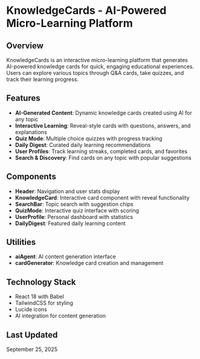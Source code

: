 # KnowledgeCards - AI-Powered Micro-Learning Platform

## Overview
KnowledgeCards is an interactive micro-learning platform that generates AI-powered knowledge cards for quick, engaging educational experiences. Users can explore various topics through Q&A cards, take quizzes, and track their learning progress.

## Features
- **AI-Generated Content**: Dynamic knowledge cards created using AI for any topic
- **Interactive Learning**: Reveal-style cards with questions, answers, and explanations
- **Quiz Mode**: Multiple choice quizzes with progress tracking
- **Daily Digest**: Curated daily learning recommendations
- **User Profiles**: Track learning streaks, completed cards, and favorites
- **Search & Discovery**: Find cards on any topic with popular suggestions

## Components
- **Header**: Navigation and user stats display
- **KnowledgeCard**: Interactive card component with reveal functionality
- **SearchBar**: Topic search with suggestion chips
- **QuizMode**: Interactive quiz interface with scoring
- **UserProfile**: Personal dashboard with statistics
- **DailyDigest**: Featured daily learning content

## Utilities
- **aiAgent**: AI content generation interface
- **cardGenerator**: Knowledge card creation and management

## Technology Stack
- React 18 with Babel
- TailwindCSS for styling
- Lucide icons
- AI integration for content generation

## Last Updated
September 25, 2025